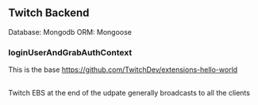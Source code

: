 ## Twitch Backend

Database: Mongodb
ORM: Mongoose


### loginUserAndGrabAuthContext

This is the base https://github.com/TwitchDev/extensions-hello-world

## 

Twitch EBS at the end of the udpate generally broadcasts to all the clients